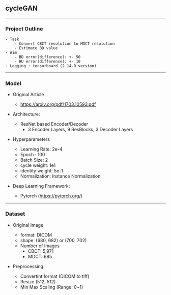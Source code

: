 ## cycleGAN

---

### Project Outline
    - Task
        - Convert CBCT resolution to MDCT resolution
        - Estimate BD value 
    - Aim
        - BD error(difference): +- 50
        - HU error(difference): +- 10 
    - Logging : tensorboard (2.14.0 version)

---

### Model 

- Original Article
  - https://arxiv.org/pdf/1703.10593.pdf

- Architecture:
  - ResNet based Encoder/Decoder
    - 3 Encoder Layers, 9 ResBlocks, 3 Decoder Layers  

- Hyperparameters
    - Learning Rate: 2e-4
    - Epoch : 100
    - Batch Size: 2
    - cycle weight: 1e1
    - identity weight: 5e-1
    - Normalization: Instance Normalization

- Deep Learning Framework: 
  - Pytorch (https://pytorch.org/)

---

### Dataset
- Original Image
    - format: DICOM
    - shape: (680, 682) or (700, 702)
    - Number of Images
        - CBCT: 5,971
        - MDCT: 685

- Preprocessing
    - Convertint format (DICOM to tiff)
    - Resize (512, 512)
    - Min Max Scaling (Range: 0~1)
